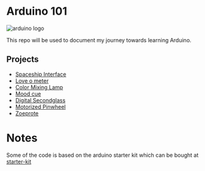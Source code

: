 # Arduino 101

![arduino logo](https://github.com/ygorcarmo/arduino-starter-kit/blob/main/assets/img/arduino-logo.png)

This repo will be used to document my journey towards learning Arduino.

## Projects

- [Spaceship Interface](./spaceship-interface/README.md)
- [Love o meter](./love-o-meter/README.md)
- [Color Mixing Lamp](./color-mixing-lamp/README.md)
- [Mood cue](./servo-mood-indicator/README.md)
- [Digital Secondglass](./digital-second-glass/README.md)
- [Motorized Pinwheel](./motorized-pinwheel/README.md)
- [Zoeprote](./zoetrope/README.md)

# Notes

Some of the code is based on the arduino starter kit which can be bought at [starter-kit](https://store.arduino.cc/products/arduino-starter-kit-multi-language)
